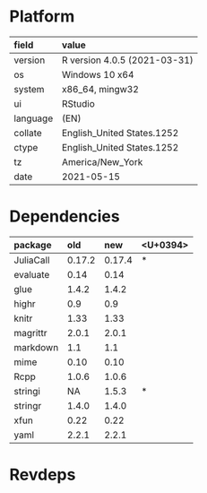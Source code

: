 # Platform

|field    |value                        |
|:--------|:----------------------------|
|version  |R version 4.0.5 (2021-03-31) |
|os       |Windows 10 x64               |
|system   |x86_64, mingw32              |
|ui       |RStudio                      |
|language |(EN)                         |
|collate  |English_United States.1252   |
|ctype    |English_United States.1252   |
|tz       |America/New_York             |
|date     |2021-05-15                   |

# Dependencies

|package   |old    |new    |<U+0394>  |
|:---------|:------|:------|:--|
|JuliaCall |0.17.2 |0.17.4 |*  |
|evaluate  |0.14   |0.14   |   |
|glue      |1.4.2  |1.4.2  |   |
|highr     |0.9    |0.9    |   |
|knitr     |1.33   |1.33   |   |
|magrittr  |2.0.1  |2.0.1  |   |
|markdown  |1.1    |1.1    |   |
|mime      |0.10   |0.10   |   |
|Rcpp      |1.0.6  |1.0.6  |   |
|stringi   |NA     |1.5.3  |*  |
|stringr   |1.4.0  |1.4.0  |   |
|xfun      |0.22   |0.22   |   |
|yaml      |2.2.1  |2.2.1  |   |

# Revdeps

